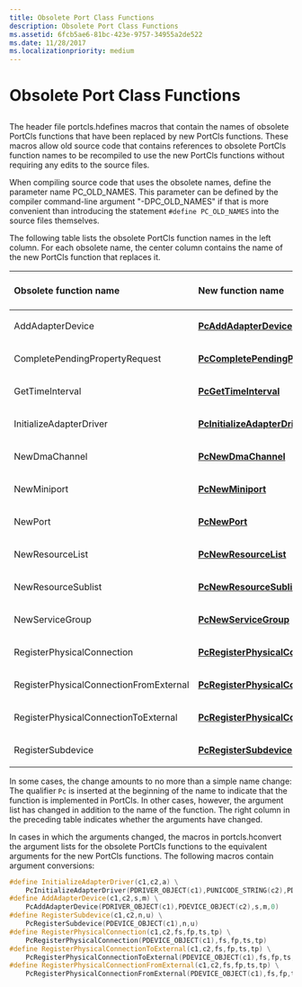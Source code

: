 ```yaml
---
title: Obsolete Port Class Functions
description: Obsolete Port Class Functions
ms.assetid: 6fcb5ae6-81bc-423e-9757-34955a2de522
ms.date: 11/28/2017
ms.localizationpriority: medium
---
```


# Obsolete Port Class Functions


## <span id="ddk_obsolete_port_class_functions_ks"></span><span id="DDK_OBSOLETE_PORT_CLASS_FUNCTIONS_KS"></span>


The header file portcls.hdefines macros that contain the names of obsolete PortCls functions that have been replaced by new PortCls functions. These macros allow old source code that contains references to obsolete PortCls function names to be recompiled to use the new PortCls functions without requiring any edits to the source files.

When compiling source code that uses the obsolete names, define the parameter name PC\_OLD\_NAMES. This parameter can be defined by the compiler command-line argument "-DPC\_OLD\_NAMES" if that is more convenient than introducing the statement `#define PC_OLD_NAMES` into the source files themselves.

The following table lists the obsolete PortCls function names in the left column. For each obsolete name, the center column contains the name of the new PortCls function that replaces it.

<table>
<colgroup>
<col width="33%" />
<col width="33%" />
<col width="33%" />
</colgroup>
<thead>
<tr class="header">
<th align="left">Obsolete function name</th>
<th align="left">New function name</th>
<th align="left">Did arguments change?</th>
</tr>
</thead>
<tbody>
<tr class="odd">
<td align="left"><p>AddAdapterDevice</p></td>
<td align="left"><p><a href="https://msdn.microsoft.com/library/windows/hardware/ff537683" data-raw-source="[&lt;strong&gt;PcAddAdapterDevice&lt;/strong&gt;](https://msdn.microsoft.com/library/windows/hardware/ff537683)"><strong>PcAddAdapterDevice</strong></a></p></td>
<td align="left"><p>YES</p></td>
</tr>
<tr class="even">
<td align="left"><p>CompletePendingPropertyRequest</p></td>
<td align="left"><p><a href="https://msdn.microsoft.com/library/windows/hardware/ff537687" data-raw-source="[&lt;strong&gt;PcCompletePendingPropertyRequest&lt;/strong&gt;](https://msdn.microsoft.com/library/windows/hardware/ff537687)"><strong>PcCompletePendingPropertyRequest</strong></a></p></td>
<td align="left"><p>no</p></td>
</tr>
<tr class="odd">
<td align="left"><p>GetTimeInterval</p></td>
<td align="left"><p><a href="https://msdn.microsoft.com/library/windows/hardware/ff537702" data-raw-source="[&lt;strong&gt;PcGetTimeInterval&lt;/strong&gt;](https://msdn.microsoft.com/library/windows/hardware/ff537702)"><strong>PcGetTimeInterval</strong></a></p></td>
<td align="left"><p>no</p></td>
</tr>
<tr class="even">
<td align="left"><p>InitializeAdapterDriver</p></td>
<td align="left"><p><a href="https://msdn.microsoft.com/library/windows/hardware/ff537703" data-raw-source="[&lt;strong&gt;PcInitializeAdapterDriver&lt;/strong&gt;](https://msdn.microsoft.com/library/windows/hardware/ff537703)"><strong>PcInitializeAdapterDriver</strong></a></p></td>
<td align="left"><p>YES</p></td>
</tr>
<tr class="odd">
<td align="left"><p>NewDmaChannel</p></td>
<td align="left"><p><a href="https://msdn.microsoft.com/library/windows/hardware/ff537712" data-raw-source="[&lt;strong&gt;PcNewDmaChannel&lt;/strong&gt;](https://msdn.microsoft.com/library/windows/hardware/ff537712)"><strong>PcNewDmaChannel</strong></a></p></td>
<td align="left"><p>no</p></td>
</tr>
<tr class="even">
<td align="left"><p>NewMiniport</p></td>
<td align="left"><p><a href="https://msdn.microsoft.com/library/windows/hardware/ff537714" data-raw-source="[&lt;strong&gt;PcNewMiniport&lt;/strong&gt;](https://msdn.microsoft.com/library/windows/hardware/ff537714)"><strong>PcNewMiniport</strong></a></p></td>
<td align="left"><p>no</p></td>
</tr>
<tr class="odd">
<td align="left"><p>NewPort</p></td>
<td align="left"><p><a href="https://msdn.microsoft.com/library/windows/hardware/ff537715" data-raw-source="[&lt;strong&gt;PcNewPort&lt;/strong&gt;](https://msdn.microsoft.com/library/windows/hardware/ff537715)"><strong>PcNewPort</strong></a></p></td>
<td align="left"><p>no</p></td>
</tr>
<tr class="even">
<td align="left"><p>NewResourceList</p></td>
<td align="left"><p><a href="https://msdn.microsoft.com/library/windows/hardware/ff537717" data-raw-source="[&lt;strong&gt;PcNewResourceList&lt;/strong&gt;](https://msdn.microsoft.com/library/windows/hardware/ff537717)"><strong>PcNewResourceList</strong></a></p></td>
<td align="left"><p>no</p></td>
</tr>
<tr class="odd">
<td align="left"><p>NewResourceSublist</p></td>
<td align="left"><p><a href="https://msdn.microsoft.com/library/windows/hardware/ff537718" data-raw-source="[&lt;strong&gt;PcNewResourceSublist&lt;/strong&gt;](https://msdn.microsoft.com/library/windows/hardware/ff537718)"><strong>PcNewResourceSublist</strong></a></p></td>
<td align="left"><p>no</p></td>
</tr>
<tr class="even">
<td align="left"><p>NewServiceGroup</p></td>
<td align="left"><p><a href="https://msdn.microsoft.com/library/windows/hardware/ff537719" data-raw-source="[&lt;strong&gt;PcNewServiceGroup&lt;/strong&gt;](https://msdn.microsoft.com/library/windows/hardware/ff537719)"><strong>PcNewServiceGroup</strong></a></p></td>
<td align="left"><p>no</p></td>
</tr>
<tr class="odd">
<td align="left"><p>RegisterPhysicalConnection</p></td>
<td align="left"><p><a href="https://msdn.microsoft.com/library/windows/hardware/ff537726" data-raw-source="[&lt;strong&gt;PcRegisterPhysicalConnection&lt;/strong&gt;](https://msdn.microsoft.com/library/windows/hardware/ff537726)"><strong>PcRegisterPhysicalConnection</strong></a></p></td>
<td align="left"><p>YES</p></td>
</tr>
<tr class="even">
<td align="left"><p>RegisterPhysicalConnectionFromExternal</p></td>
<td align="left"><p><a href="https://msdn.microsoft.com/library/windows/hardware/ff537728" data-raw-source="[&lt;strong&gt;PcRegisterPhysicalConnectionFromExternal&lt;/strong&gt;](https://msdn.microsoft.com/library/windows/hardware/ff537728)"><strong>PcRegisterPhysicalConnectionFromExternal</strong></a></p></td>
<td align="left"><p>YES</p></td>
</tr>
<tr class="odd">
<td align="left"><p>RegisterPhysicalConnectionToExternal</p></td>
<td align="left"><p><a href="https://msdn.microsoft.com/library/windows/hardware/ff537729" data-raw-source="[&lt;strong&gt;PcRegisterPhysicalConnectionToExternal&lt;/strong&gt;](https://msdn.microsoft.com/library/windows/hardware/ff537729)"><strong>PcRegisterPhysicalConnectionToExternal</strong></a></p></td>
<td align="left"><p>YES</p></td>
</tr>
<tr class="even">
<td align="left"><p>RegisterSubdevice</p></td>
<td align="left"><p><a href="https://msdn.microsoft.com/library/windows/hardware/ff537731" data-raw-source="[&lt;strong&gt;PcRegisterSubdevice&lt;/strong&gt;](https://msdn.microsoft.com/library/windows/hardware/ff537731)"><strong>PcRegisterSubdevice</strong></a></p></td>
<td align="left"><p>YES</p></td>
</tr>
</tbody>
</table>

 

In some cases, the change amounts to no more than a simple name change: The qualifier `Pc` is inserted at the beginning of the name to indicate that the function is implemented in PortCls. In other cases, however, the argument list has changed in addition to the name of the function. The right column in the preceding table indicates whether the arguments have changed.

In cases in which the arguments changed, the macros in portcls.hconvert the argument lists for the obsolete PortCls functions to the equivalent arguments for the new PortCls functions. The following macros contain argument conversions:

```cpp
#define InitializeAdapterDriver(c1,c2,a) \
    PcInitializeAdapterDriver(PDRIVER_OBJECT(c1),PUNICODE_STRING(c2),PDRIVER_ADD_DEVICE(a))
#define AddAdapterDevice(c1,c2,s,m) \
    PcAddAdapterDevice(PDRIVER_OBJECT(c1),PDEVICE_OBJECT(c2),s,m,0)
#define RegisterSubdevice(c1,c2,n,u) \
    PcRegisterSubdevice(PDEVICE_OBJECT(c1),n,u)
#define RegisterPhysicalConnection(c1,c2,fs,fp,ts,tp) \
    PcRegisterPhysicalConnection(PDEVICE_OBJECT(c1),fs,fp,ts,tp)
#define RegisterPhysicalConnectionToExternal(c1,c2,fs,fp,ts,tp) \
    PcRegisterPhysicalConnectionToExternal(PDEVICE_OBJECT(c1),fs,fp,ts,tp)
#define RegisterPhysicalConnectionFromExternal(c1,c2,fs,fp,ts,tp) \
    PcRegisterPhysicalConnectionFromExternal(PDEVICE_OBJECT(c1),fs,fp,ts,tp)
```

 

 






